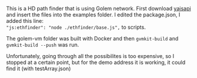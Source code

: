 This is a HD path finder that is using Golem network.
First download [yajsapi](https://github.com/golemfactory/yajsapi) and insert the files into the examples folder.
I edited the package.json, I added this line:  
`"js:ethfinder": "node ./ethfinder/base.js",` to scripts.

The golem-vm folder was built with Docker and then `gvmkit-build` and `gvmkit-build --push` was run.

Unfortunately, going through all the possibilites is too expensive, so I stopped at a certain point, but for the demo address it is working, it could find it (with testArray.json)

